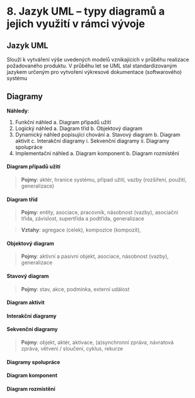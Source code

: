 # 8. Jazyk UML – typy diagramů a jejich využití v rámci vývoje

## Jazyk UML

Slouží k vytváření výše uvedených modelů vznikajících v průběhu realizace požadovaného produktu. V průběhu let se UML stal
standardizovaným jazykem určeným pro vytvoření výkresové dokumentace (softwarového)
systému

## Diagramy

**Náhledy**:

1. Funkční náhled
   a. Diagram případů užití
2. Logický náhled
   a. Diagram tříd
   b. Objektový diagram
3. Dynamický náhled popisující chování
   a. Stavový diagram
   b. Diagram aktivit
   c. Interakční diagramy
   i. Sekvenční diagramy
   ii. Diagramy spolupráce
4. Implementační náhled
   a. Diagram komponent
   b. Diagram rozmístění

#### Diagram případů užití

> **Pojmy**: aktér, hranice systému, případ užití, vazby (rozšíření, použití, generalizace)

#### Diagram tříd

> **Pojmy**: entity, asociace, pracovník, násobnost (vazby), asociační třída, závislost, supertřída a podtřída, generalizace

> **Vztahy**: agregace (celek), kompozice (kompozit), 

#### Objektový diagram

> **Pojmy**: aktivní a pasivní objekt, asociace, násobnost (vazby), generalizace

#### Stavový diagram

> **Pojmy**: stav, akce, podmínka, externí událost

#### Diagram aktivit

#### Interakční diagramy

#### Sekvenční diagramy

> **Pojmy**: objekt, aktér, aktivace, (a)synchronní zpráva, návratová zpráva, větvení / sloučení, cyklus, rekurze

#### Diagramy spolupráce

#### Diagram komponent

#### Diagram rozmístění
